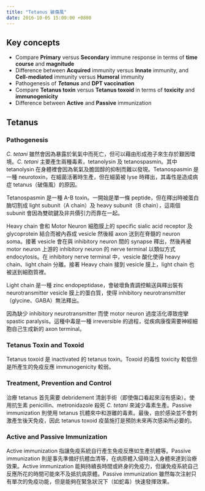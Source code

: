```yaml
---
title: "Tetanus 破傷風"
date: 2016-10-05 15:00:00 +0800
---
```

## Key concepts

* Compare **Primary** versus **Secondary** immune response in terms of **time course** and **magnitude**
* Difference between **Acquired** immunity versus **Innate** immunity, and **Cell-mediated** immunity versus **Humoral** immunity
* Pathogenesis of ***Tetanus*** and **DPT vaccination**
* Compare **Tetanus toxin** versus **Tetanus toxoid** in terms of **toxicity** and **immunogenicity**
* Difference between **Active** and **Passive** immunization

## Tetanus

### Pathogenesis

*C. tetani* 雖然會因為暴露於氧氣中而死亡，但可以藉由形成孢子來生存於艱困環境。*C. tetani* 主要產生兩種毒素，tetanolysin 及 tetanospasmin。其中 tetanolysin 在身體裡會因為氧氣及膽固醇的抑制而難以發現。Tetanospasmin 是一種 neurotoxin，在細菌活著時生產，但在細菌被 lyse 時釋出，其毒性是造成病症 tetanus（破傷風）的原因。

Tetanospasmin 是一種 A-B toxin。一開始是單一條 peptide，但在釋出時被蛋白酶切割成 light subunit（A chain）及 heavy subunit（B chain），這兩個 subunit 會因為雙硫鍵及非共價引力而靠在一起。

Heavy chain 會和 Motor Neuron 細胞膜上的 specific sialic acid receptor 及 glycoprotein 結合而被內吞成 vesicle 然後經 axon 送到在脊髓的 neuron soma。接著 vesicle 會在與 inhibitory neuron 間的 synapse 釋出，然後再被 motor neuron 上游的 inhibitory neuron 的 nerve terminal 以類似方式 endocytosis。在 inhibitory nerve terminal 中，vesicle 酸化使得 heavy chain、light chain 分離。接著 Heavy chain 接到 vesicle 膜上，light chain 也被送到細胞質裡。

Light chain 是一種 zinc endopeptidase，會破壞負責調控輸送與釋出裝有 neurotransmitter vesicle 膜上的蛋白質，使得 inhibitory neurotransmitter（glycine、GABA）無法釋出。

因為缺少 inhibitory neurotransmitter 而使 motor neuron 過度活化導致痙攣 spastic paralysis。這種中毒是一種 irreversible 的過程，從疾病康復需要神經細胞自己生成新的 axon terminal。

### Tetanus Toxin and Toxoid

Tetanus toxoid 是 inactivated 的 tetanus toxin。Toxoid 的毒性 toxicity 較低但是所產生的免疫反應 immunogenicity 較弱。

### Treatment, Prevention and Control

治療 tetanus 首先需要 debridement 清創手術（即使傷口看起來沒有感染）。使用抗生素 penicillin、metronidazole 殺死 *C. tetani* 來減少毒素生產。Passive immunization 則使用 tetanus 抗體來中和游離的毒素。最後，由於感染並不會刺激產生後天免疫，因此 tetanus toxoid 疫苗施打是預防未來再次感染所必要的。

### Active and Passive Immunization

Active immunization 指讓免疫系統自行產生免疫反應如生產抗體等。Passive immunization 則是事先準備好抗體血清等，在病原體入侵時注入身體來達到治療效果。Active immunization 能夠持續長時間或終身的免疫力，但讓免疫系統自己反應所花的時間可能來不及抵抗病原體。Passive immunization 雖然每次注射只有單次的免疫功能，但是能夠在緊急狀況下（如蛇毒）快速發揮效果。
